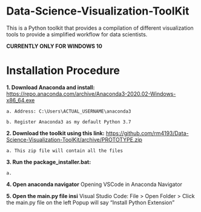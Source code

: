 # Data-Science-Visualization-ToolKit
This is a Python toolkit that provides a compilation of different visualization tools to provide a simplified workflow for data scientists.

**CURRENTLY ONLY FOR WINDOWS 10**

# Installation Procedure

**1. Download Anaconda and install:** https://repo.anaconda.com/archive/Anaconda3-2020.02-Windows-x86_64.exe
  
    a. Address: C:\Users\ACTUAL_USERNAME\anaconda3
 
    b. Register Anaconda3 as my default Python 3.7

**2.  Download the toolkit using this link:** https://github.com/rm4193/Data-Science-Visualization-ToolKit/archive/PROTOTYPE.zip

    a. This zip file will contain all the files

**3. Run the package_installer.bat:**

    a. 

**4. Open anaconda navigator**
Opening VSCode in Anaconda Navigator

**5. Open the main.py file insi**
Visual Studio Code: File > Open Folder > 
Click the main.py file on the left
Popup will say “Install Python Extension”
